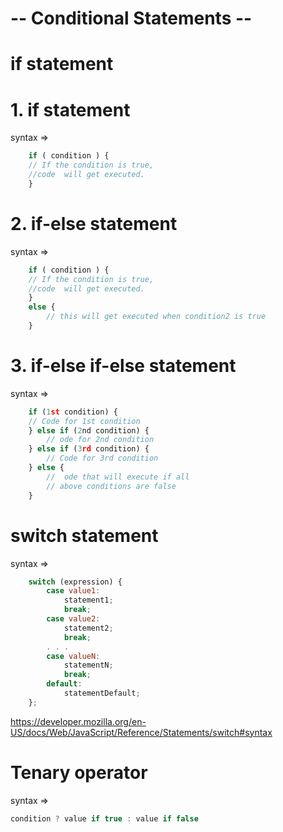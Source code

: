 # -- Conditional Statements --

# if statement

# 1. if statement
syntax => 
```js if statement
    if ( condition ) {
    // If the condition is true, 
    //code  will get executed.
    }
```


# 2. if-else statement
syntax => 
```js if-else statement
    if ( condition ) {
    // If the condition is true, 
    //code  will get executed.
    }
    else {
        // this will get executed when condition2 is true
    }
```


# 3. if-else if-else statement
syntax => 
```js if-else if-else statement
    if (1st condition) {
    // Code for 1st condition
    } else if (2nd condition) {
        // ode for 2nd condition
    } else if (3rd condition) {
        // Code for 3rd condition
    } else {
        //  ode that will execute if all 
        // above conditions are false
    }
```


# switch statement

syntax => 
```js switch statement
    switch (expression) {
        case value1:
            statement1;
            break;
        case value2:
            statement2;
            break;
        . . .
        case valueN:
            statementN;
            break;
        default:
            statementDefault;
    };
```
https://developer.mozilla.org/en-US/docs/Web/JavaScript/Reference/Statements/switch#syntax


# Tenary operator

syntax =>
```js ternary operator
condition ? value if true : value if false
```